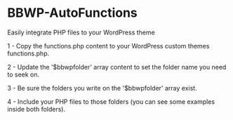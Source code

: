 # BBWP-AutoFunctions
Easily integrate PHP files to your WordPress theme

1 - Copy the functions.php content to your WordPress custom themes functions.php.

2 - Update the '$bbwpfolder' array content to set the folder name you need to seek on.

3 - Be sure the folders you write on the '$bbwpfolder' array exist.

4 - Include your PHP files to those folders (you can see some examples inside both folders).
